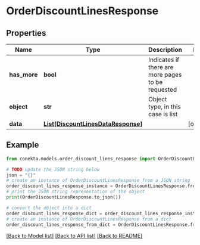# OrderDiscountLinesResponse


## Properties

Name | Type | Description | Notes
------------ | ------------- | ------------- | -------------
**has_more** | **bool** | Indicates if there are more pages to be requested | 
**object** | **str** | Object type, in this case is list | 
**data** | [**List[DiscountLinesDataResponse]**](DiscountLinesDataResponse.md) |  | [optional] 

## Example

```python
from conekta.models.order_discount_lines_response import OrderDiscountLinesResponse

# TODO update the JSON string below
json = "{}"
# create an instance of OrderDiscountLinesResponse from a JSON string
order_discount_lines_response_instance = OrderDiscountLinesResponse.from_json(json)
# print the JSON string representation of the object
print(OrderDiscountLinesResponse.to_json())

# convert the object into a dict
order_discount_lines_response_dict = order_discount_lines_response_instance.to_dict()
# create an instance of OrderDiscountLinesResponse from a dict
order_discount_lines_response_from_dict = OrderDiscountLinesResponse.from_dict(order_discount_lines_response_dict)
```
[[Back to Model list]](../README.md#documentation-for-models) [[Back to API list]](../README.md#documentation-for-api-endpoints) [[Back to README]](../README.md)


